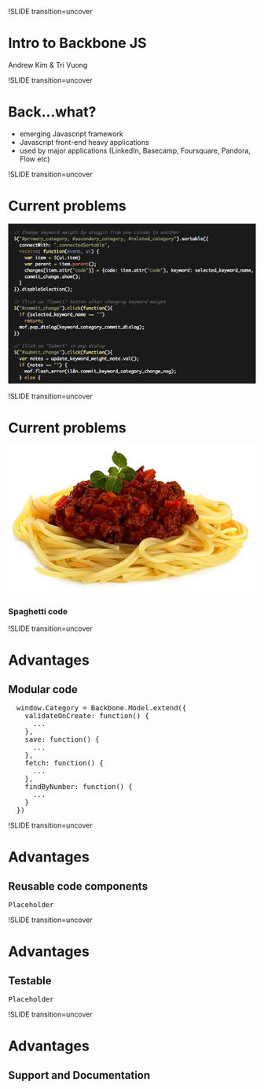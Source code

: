 !SLIDE transition=uncover
<h1>Intro to Backbone JS</h1>
<span>Andrew Kim & Tri Vuong</span>

!SLIDE transition=uncover
<h1 class="slide_title">Back...what?</h1>
<ul>
<li>emerging Javascript framework</li>
<li>Javascript front-end heavy applications</li>
<li>used by major applications (LinkedIn, Basecamp, Foursquare, Pandora, Flow etc)</li>
</ul>

!SLIDE transition=uncover
<h1 class="slide_title">Current problems</h1>
<img src="img/callback_soup.jpg" />

!SLIDE transition=uncover
<h1 class="slide_title">Current problems</h1>
<img src="img/spaghetti-bolognese.jpg" />
<h3>Spaghetti code</h3>

!SLIDE transition=uncover
<h1 class="slide_title">Advantages</h1>
<h2>Modular code</h2>
<pre class="sh_javascript_dom">
  window.Category = Backbone.Model.extend({
    validateOnCreate: function() {
      ...
    },
    save: function() {
      ...
    },
    fetch: function() {
      ...
    },
    findByNumber: function() {
      ...
    }
  })
</pre>

!SLIDE transition=uncover
<h1 class="slide_title">Advantages</h1>
<h2>Reusable code components</h2>
<pre class="sh_javascript_dom">
Placeholder  
</pre>

!SLIDE transition=uncover
<h1 class="slide_title">Advantages</h1>
<h2>Testable</h2>
<pre class="sh_javascript_dom">
Placeholder  
</pre>

!SLIDE transition=uncover
<h1 class="slide_title">Advantages</h1>
<h2>Support and Documentation</h2>